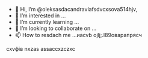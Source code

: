 - 👋 Hi, I’m @oleksasdacandravlafsdvcxsova514hjv,
- 👀 I’m interested in ...
- 🌱 I’m currently learning ...
- 💞️ I’m looking to collaborate on ...
- 📫 How to resdach me ...иаcvb
ojlj;.l89оварапрясч
<!---счм
oleksandravlasova514/oleksandravlsacasova514 is a ✨ special ✨ repository because its `README.md` (this file) appears on your GitHub profile.x
You can click the Preview czxzxclink to take a look at your changes.
--->
cxvфів
nxzas
assaccxzczxc
